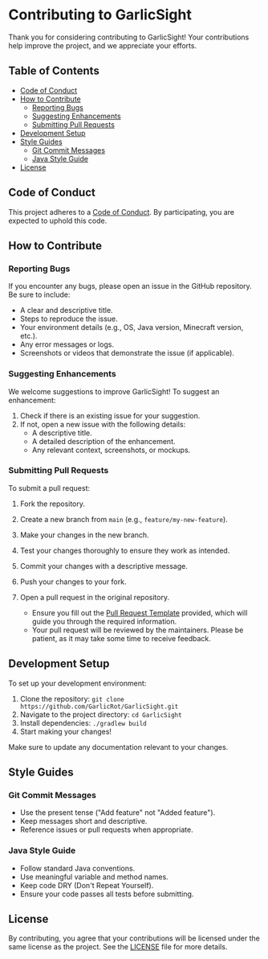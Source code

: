 # Contributing to GarlicSight

Thank you for considering contributing to GarlicSight! Your contributions help improve the project, and we appreciate your efforts.

## Table of Contents

- [Code of Conduct](#code-of-conduct)
- [How to Contribute](#how-to-contribute)
  - [Reporting Bugs](#reporting-bugs)
  - [Suggesting Enhancements](#suggesting-enhancements)
  - [Submitting Pull Requests](#submitting-pull-requests)
- [Development Setup](#development-setup)
- [Style Guides](#style-guides)
  - [Git Commit Messages](#git-commit-messages)
  - [Java Style Guide](#java-style-guide)
- [License](#license)

## Code of Conduct

This project adheres to a [Code of Conduct](CODE_OF_CONDUCT.md). By participating, you are expected to uphold this code.

## How to Contribute

### Reporting Bugs

If you encounter any bugs, please open an issue in the GitHub repository. Be sure to include:

- A clear and descriptive title.
- Steps to reproduce the issue.
- Your environment details (e.g., OS, Java version, Minecraft version, etc.).
- Any error messages or logs.
- Screenshots or videos that demonstrate the issue (if applicable).

### Suggesting Enhancements

We welcome suggestions to improve GarlicSight! To suggest an enhancement:

1. Check if there is an existing issue for your suggestion.
2. If not, open a new issue with the following details:
   - A descriptive title.
   - A detailed description of the enhancement.
   - Any relevant context, screenshots, or mockups.

### Submitting Pull Requests

To submit a pull request:

1. Fork the repository.
2. Create a new branch from `main` (e.g., `feature/my-new-feature`).
3. Make your changes in the new branch.
4. Test your changes thoroughly to ensure they work as intended.
5. Commit your changes with a descriptive message.
6. Push your changes to your fork.
7. Open a pull request in the original repository.

   - Ensure you fill out the [Pull Request Template](.github/pull_request_template/PULL_REQUEST_TEMPLATE.md) provided, which will guide you through the required information.
   - Your pull request will be reviewed by the maintainers. Please be patient, as it may take some time to receive feedback.

## Development Setup

To set up your development environment:

1. Clone the repository: `git clone https://github.com/GarlicRot/GarlicSight.git`
2. Navigate to the project directory: `cd GarlicSight`
3. Install dependencies: `./gradlew build`
4. Start making your changes!

Make sure to update any documentation relevant to your changes.

## Style Guides

### Git Commit Messages

- Use the present tense ("Add feature" not "Added feature").
- Keep messages short and descriptive.
- Reference issues or pull requests when appropriate.

### Java Style Guide

- Follow standard Java conventions.
- Use meaningful variable and method names.
- Keep code DRY (Don't Repeat Yourself).
- Ensure your code passes all tests before submitting.

## License

By contributing, you agree that your contributions will be licensed under the same license as the project. See the [LICENSE](LICENSE) file for more details.
